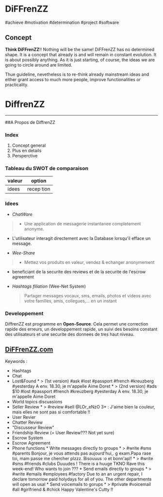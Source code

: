 # DiFFrenZZ
 #achieve #motivation #determination #project #software
## Concept
**Think DiFFrenZZ**!! Nothing will be the same!
DiFFrenZZ has no determined shape. It is a concept that already is and will remain in constant evolution.
It is about possibly anything. As it is just starting, of course, the ideas we are going to circle around are limited.

Thue guideline, nevetheless is to re-think already mainstream ideas and either grant access to much more people, improve functionalities or practicality.
	

# DiffrenZZ 

----
##A Propos de DiffrenZZ 


### **Index**

1. Concept general<Chapter1>
2. Plus en details<Chapter2> 
3. Persperctive<Chapter3>

### Tableau du SWOT de comparaison
	
valeur | option
	--- | --
	idees | recep tion|



### Idees 

* _ChatWare_
> - Une application de messagerie instantanee completement anonyme.
- L'utilisateur interagit directement avec la Database lorsqu'il efface un message.
   
- _Wee-Share_
 > * Mettez vos produits en valeur, vendez & echanger anonymement 
  * beneficiant de la securite des reviews et de la securite de l'escrow agreement
  
* _Hashtags filiation_ (Wee-Net System)
  > Partager messages vocaux, sms, emails, photos et videos avec votre familles, amis, collegues,... en un instant


### Developpement 

DiffrenZZ est programme en **Open-Source**.
Cela permet une correction rapide des erreurs, un developpement rapide, un suivi des besoins constant des utilisateurs et une securite des donnees de tres haut niveau.



## [DiFFrenZZ.com](www.diffrenzz.com)


Keywords :

* Hashtags 
* Chat
* Lost&Found
          * > (1st version) #ask #lost #passport #french #kreuzberg #yesterday A env. 18.30, je m'appelle Aime Doret
          * > (2nd version) #ads $10 #lost #passport #french #kreuzberg #yesterday A env. 18.30, je m'appelle Aime Doret
* World topics discussions
* Seller Review 
       * > #review #sell @LOr_eNzO 3* : J'aime bien la couleur, mais elles ne sont pas si comfortable !!
* User Revier 
* Chatter Review
* "Discusseur Review"
* Friendship Review (= User Review??? Not yet sure)
* Escrow System
* Escrow Agreement
* Phone functions
                  *  Write messages directly to groups
                  *  > #write #sms #parents  Bonjour, je vous attends pas aujourd'hui,. g exam.Papa rase toi, mam passe me chercher plzzz. Bisouuus :o et bonn'ap!!
                  *  > #write #sms #friends #clubs Duuudes ! There is a huuge TKNO Rave this week-end! Who wants to join ???
                   *  Send emails directly to groups
                   * > #write #emails #employees #factory Due to an an urgent repair, I declare tomorrow paid holydays for all of you. The other departments will open as usal 
                   * Send voicemails to gorups
                   * > #private #voicemail  #all #girlfriend & #chick Happy Valentine's Cutty !!

	
	
